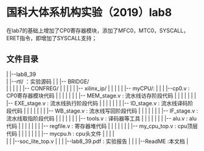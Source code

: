 ﻿# 国科大体系机构实验（2019）lab8

在lab7的基础上增加了CP0寄存器模块，添加了MFC0，MTC0，SYSCALL，ERET指令，即增加了SYSCALL支持；

## 文件目录
|
|--lab8_39  
|   |--rtl/	：实验源码
|   |   |-- BRIDGE/    
|   |   |
|   |   |-- CONFREG/ 
|   |   |
|   |   |-- xilinx_ip/
|   |   |
|   |   |-- myCPU/: 
|   |   |   |--cp0.v	          : CP0寄存器模块代码 
|   |   |   |
|   |   |   |-- MEM_stage.v    : 流水线访存阶段代码
|   |   |   | 
|   |   |   |-- EXE_stage.v       : 流水线执行阶段代码
|   |   |   | 
|   |   |   |-- ID_stage.v         : 流水线译码阶段代码
|   |   |   | 
|   |   |   |-- WB_stage.v       : 流水线写回阶段代码 
|   |   |   | 
|   |   |   |-- IF_stage.v          : 流水线取指阶段代码
|   |   |   |
|   |   |   |-- tools.v               : 译码器等工具 
|   |   |   | 
|   |   |   |-- alu.v                  : alu代码
|   |   |   | 
|   |   |   |-- regfile.v             : 寄存器堆代码
|   |   |   | 
|   |   |   |-- my_cpu_top.v    : cpu顶层代码 
|   |   |   | 
|   |   |   |-- mycpu.h            : cpu头文件
|   |   |   |  
|   |   |--soc_lite_top.v
|   |
|   |--lab8_39.pdf :	实验报告
|   |
|   |--ReadME	:本文档
|